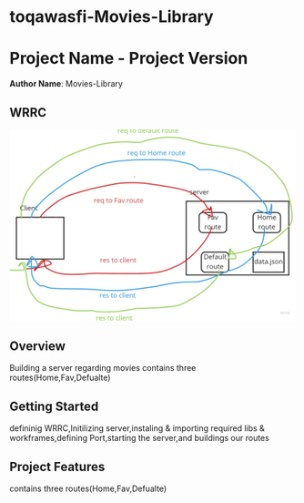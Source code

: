 # toqawasfi-Movies-Library
# Project Name - Project Version

**Author Name**: Movies-Library

## WRRC
![my WRRC](./assests/wrrc.jpg)
## Overview
Building  a server regarding movies contains three routes(Home,Fav,Defualte)
## Getting Started
<!-- What are the steps that a user must take in order to build this app on their own machine and get it running? -->
defininig WRRC,Initilizing server,instaling & importing required libs & workframes,defining Port,starting the server,and buildings our routes

## Project Features
<!-- What are the features included in you app -->
contains three routes(Home,Fav,Defualte)
